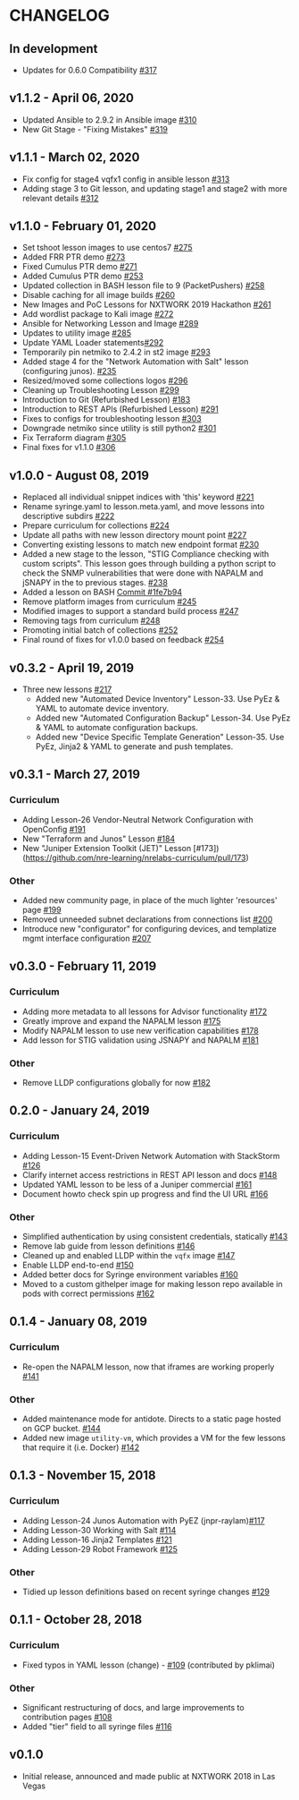 # CHANGELOG

## In development

- Updates for 0.6.0 Compatibility [#317](https://github.com/nre-learning/nrelabs-curriculum/pull/317)

## v1.1.2 - April 06, 2020

- Updated Ansible to 2.9.2 in Ansible image [#310](https://github.com/nre-learning/nrelabs-curriculum/pull/310)
- New Git Stage - "Fixing Mistakes" [#319](https://github.com/nre-learning/nrelabs-curriculum/pull/319)

## v1.1.1 - March 02, 2020

- Fix config for stage4 vqfx1 config in ansible lesson [#313](https://github.com/nre-learning/nrelabs-curriculum/pull/313)
- Adding stage 3 to Git lesson, and updating stage1 and stage2 with more relevant details [#312](https://github.com/nre-learning/nrelabs-curriculum/pull/312)

## v1.1.0 - February 01, 2020

- Set tshoot lesson images to use centos7 [#275](https://github.com/nre-learning/nrelabs-curriculum/pull/275)
- Added FRR PTR demo [#273](https://github.com/nre-learning/nrelabs-curriculum/pull/273)
- Fixed Cumulus PTR demo [#271](https://github.com/nre-learning/nrelabs-curriculum/pull/271)
- Added Cumulus PTR demo [#253](https://github.com/nre-learning/nrelabs-curriculum/pull/253)
- Updated collection in BASH lesson file to 9 (PacketPushers) [#258](https://github.com/nre-learning/nrelabs-curriculum/pull/258)
- Disable caching for all image builds [#260](https://github.com/nre-learning/nrelabs-curriculum/pull/260)
- New Images and PoC Lessons for NXTWORK 2019 Hackathon [#261](https://github.com/nre-learning/nrelabs-curriculum/pull/261)
- Add wordlist package to Kali image [#272](https://github.com/nre-learning/nrelabs-curriculum/pull/272)
- Ansible for Networking Lesson and Image [#289](https://github.com/nre-learning/nrelabs-curriculum/pull/289)
- Updates to utility image [#285](https://github.com/nre-learning/nrelabs-curriculum/pull/285)
- Update YAML Loader statements[#292](https://github.com/nre-learning/nrelabs-curriculum/pull/292)
- Temporarily pin netmiko to 2.4.2 in st2 image [#293](https://github.com/nre-learning/nrelabs-curriculum/pull/293)
- Added stage 4 for the "Network Automation with Salt" lesson (configuring junos). [#235](https://github.com/nre-learning/nrelabs-curriculum/pull/235)
- Resized/moved some collections logos [#296](https://github.com/nre-learning/nrelabs-curriculum/pull/296)
- Cleaning up Troubleshooting Lesson [#299](https://github.com/nre-learning/nrelabs-curriculum/pull/299)
- Introduction to Git (Refurbished Lesson) [#183](https://github.com/nre-learning/nrelabs-curriculum/pull/183)
- Introduction to REST APIs (Refurbished Lesson) [#291](https://github.com/nre-learning/nrelabs-curriculum/pull/291)
- Fixes to configs for troubleshooting lesson [#303](https://github.com/nre-learning/nrelabs-curriculum/pull/303)
- Downgrade netmiko since utility is still python2 [#301](https://github.com/nre-learning/nrelabs-curriculum/pull/301)
- Fix Terraform diagram [#305](https://github.com/nre-learning/nrelabs-curriculum/pull/305)
- Final fixes for v1.1.0 [#306](https://github.com/nre-learning/nrelabs-curriculum/pull/306)

## v1.0.0 - August 08, 2019

- Replaced all individual snippet indices with 'this' keyword [#221](https://github.com/nre-learning/nrelabs-curriculum/pull/221)
- Rename syringe.yaml to lesson.meta.yaml, and move lessons into descriptive subdirs [#222](https://github.com/nre-learning/nrelabs-curriculum/pull/222)
- Prepare curriculum for collections [#224](https://github.com/nre-learning/nrelabs-curriculum/pull/224)
- Update all paths with new lesson directory mount point [#227](https://github.com/nre-learning/nrelabs-curriculum/pull/227)
- Converting existing lessons to match new endpoint format [#230](https://github.com/nre-learning/nrelabs-curriculum/pull/230)
- Added a new stage to the lesson, "STIG Compliance checking with custom scripts". This lesson goes through building a python script to check the SNMP vulnerabilities that were done with NAPALM and jSNAPY in the to previous stages. [#238](https://github.com/nre-learning/nrelabs-curriculum/pull/238)
- Added a lesson on BASH [Commit #1fe7b94](https://github.com/nre-learning/nrelabs-curriculum/commit/1fe7b94454e880b1a468b1d1742d2911139359ab)
- Remove platform images from curriculum [#245](https://github.com/nre-learning/nrelabs-curriculum/pull/245)
- Modified images to support a standard build process [#247](https://github.com/nre-learning/nrelabs-curriculum/pull/247)
- Removing tags from curriculum [#248](https://github.com/nre-learning/nrelabs-curriculum/pull/248)
- Promoting initial batch of collections [#252](https://github.com/nre-learning/nrelabs-curriculum/pull/252)
- Final round of fixes for v1.0.0 based on feedback [#254](https://github.com/nre-learning/nrelabs-curriculum/pull/254)

## v0.3.2 - April 19, 2019

- Three new lessons [#217](https://github.com/nre-learning/nrelabs-curriculum/pull/217)
  - Added new "Automated Device Inventory" Lesson-33. Use PyEz & YAML to automate device inventory.
  - Added new "Automated Configuration Backup" Lesson-34. Use PyEz & YAML to automate configuration backups.
  - Added new "Device Specific Template Generation" Lesson-35. Use PyEz, Jinja2 & YAML to generate and push templates.

## v0.3.1 - March 27, 2019

### Curriculum

- Adding Lesson-26 Vendor-Neutral Network Configuration with OpenConfig [#191](https://github.com/nre-learning/nrelabs-curriculum/pull/191)
- New "Terraform and Junos" Lesson [#184](https://github.com/nre-learning/nrelabs-curriculum/pull/184)
- New "Juniper Extension Toolkit (JET)" Lesson [#173])(https://github.com/nre-learning/nrelabs-curriculum/pull/173)

### Other

- Added new community page, in place of the much lighter 'resources' page [#199](https://github.com/nre-learning/nrelabs-curriculum/pull/199)
- Removed unneeded subnet declarations from connections list [#200](https://github.com/nre-learning/nrelabs-curriculum/pull/200)
- Introduce new "configurator" for configuring devices, and templatize mgmt interface configuration  [#207](https://github.com/nre-learning/nrelabs-curriculum/pull/207)

## v0.3.0 - February 11, 2019

### Curriculum

- Adding more metadata to all lessons for Advisor functionality [#172](https://github.com/nre-learning/nrelabs-curriculum/pull/172)
- Greatly improve and expand the NAPALM lesson [#175](https://github.com/nre-learning/nrelabs-curriculum/pull/175)
- Modify NAPALM lesson to use new verification capabilities [#178](https://github.com/nre-learning/nrelabs-curriculum/pull/178)
- Add lesson for STIG validation using JSNAPY and NAPALM [#181](https://github.com/nre-learning/nrelabs-curriculum/pull/181)

### Other

- Remove LLDP configurations globally for now [#182](https://github.com/nre-learning/nrelabs-curriculum/pull/182)

## 0.2.0 - January 24, 2019

### Curriculum

- Adding Lesson-15 Event-Driven Network Automation with StackStorm [#126](https://github.com/nre-learning/nrelabs-curriculum/pull/126)
- Clarify internet access restrictions in REST API lesson and docs [#148](https://github.com/nre-learning/nrelabs-curriculum/pull/148)
- Updated YAML lesson to be less of a Juniper commercial [#161](https://github.com/nre-learning/nrelabs-curriculum/pull/161)
- Document howto check spin up progress and find the UI URL [#166](https://github.com/nre-learning/nrelabs-curriculum/pull/166)

### Other

- Simplified authentication by using consistent credentials, statically [#143](https://github.com/nre-learning/nrelabs-curriculum/pull/143)
- Remove lab guide from lesson definitions [#146](https://github.com/nre-learning/nrelabs-curriculum/pull/146)
- Cleaned up and enabled LLDP within the `vqfx` image [#147](https://github.com/nre-learning/nrelabs-curriculum/pull/147)
- Enable LLDP end-to-end [#150](https://github.com/nre-learning/nrelabs-curriculum/pull/150)
- Added better docs for Syringe environment variables [#160](https://github.com/nre-learning/nrelabs-curriculum/pull/160)
- Moved to a custom githelper image for making lesson repo available in pods with correct permissions [#162](https://github.com/nre-learning/nrelabs-curriculum/pull/162)

## 0.1.4 - January 08, 2019

### Curriculum

- Re-open the NAPALM lesson, now that iframes are working properly [#141](https://github.com/nre-learning/nrelabs-curriculum/pull/141)

### Other

- Added maintenance mode for antidote. Directs to a static page hosted on GCP bucket. [#144](https://github.com/nre-learning/nrelabs-curriculum/pull/144)
- Added new image `utility-vm`, which provides a VM for the few lessons that require it (i.e. Docker) [#142](https://github.com/nre-learning/nrelabs-curriculum/pull/142)

## 0.1.3 - November 15, 2018

### Curriculum

- Adding Lesson-24 Junos Automation with PyEZ (jnpr-raylam)[#117](https://github.com/nre-learning/nrelabs-curriculum/pull/117)
- Adding Lesson-30 Working with Salt [#114](https://github.com/nre-learning/nrelabs-curriculum/pull/114)
- Adding Lesson-16 Jinja2 Templates [#121](https://github.com/nre-learning/nrelabs-curriculum/pull/121)
- Adding Lesson-29 Robot Framework [#125](https://github.com/nre-learning/nrelabs-curriculum/pull/125)

### Other

- Tidied up lesson definitions based on recent syringe changes [#129](https://github.com/nre-learning/nrelabs-curriculum/pull/129)

## 0.1.1 - October 28, 2018

### Curriculum

- Fixed typos in YAML lesson (change) - [#109](https://github.com/nre-learning/nrelabs-curriculum/pull/109) (contributed by pklimai)

### Other

- Significant restructuring of docs, and large improvements to contribution pages [#108](https://github.com/nre-learning/nrelabs-curriculum/pull/108)
- Added "tier" field to all syringe files [#116](https://github.com/nre-learning/nrelabs-curriculum/pull/116)

## v0.1.0

- Initial release, announced and made public at NXTWORK 2018 in Las Vegas
